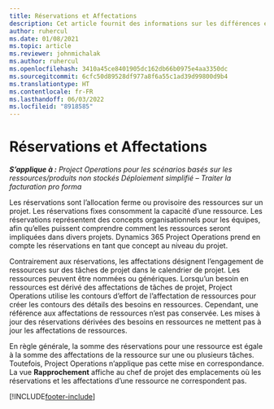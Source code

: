 ```yaml
---
title: Réservations et Affectations
description: Cet article fournit des informations sur les différences entre les réservations de ressources et les affectations de ressources.
author: ruhercul
ms.date: 01/08/2021
ms.topic: article
ms.reviewer: johnmichalak
ms.author: ruhercul
ms.openlocfilehash: 3410a45ce8401905dc162db66b0975e4aa3350dc
ms.sourcegitcommit: 6cfc50d89528df977a8f6a55c1ad39d99800d9b4
ms.translationtype: HT
ms.contentlocale: fr-FR
ms.lasthandoff: 06/03/2022
ms.locfileid: "8918585"
---
```

# <a name="bookings-vs-assignments"></a>Réservations et Affectations

_**S’applique à :** Project Operations pour les scénarios basés sur les ressources/produits non stockés Déploiement simplifié – Traiter la facturation pro forma_

Les réservations sont l’allocation ferme ou provisoire des ressources sur un projet. Les réservations fixes consomment la capacité d’une ressource. Les réservations représentent des concepts organisationnels pour les équipes, afin qu’elles puissent comprendre comment les ressources seront impliquées dans divers projets. Dynamics 365 Project Operations prend en compte les réservations en tant que concept au niveau du projet. 

Contrairement aux réservations, les affectations désignent l’engagement de ressources sur des tâches de projet dans le calendrier de projet. Les ressources peuvent être nommées ou génériques.  Lorsqu’un besoin en ressources est dérivé des affectations de tâches de projet, Project Operations utilise les contours d’effort de l’affectation de ressources pour créer les contours des détails des besoins en ressources. Cependant, une référence aux affectations de ressources n’est pas conservée. Les mises à jour des réservations dérivées des besoins en ressources ne mettent pas à jour les affectations de ressources.

En règle générale, la somme des réservations pour une ressource est égale à la somme des affectations de la ressource sur une ou plusieurs tâches. Toutefois, Project Operations n’applique pas cette mise en correspondance. La vue **Rapprochement** affiche au chef de projet des emplacements où les réservations et les affectations d’une ressource ne correspondent pas.




[!INCLUDE[footer-include](../includes/footer-banner.md)]